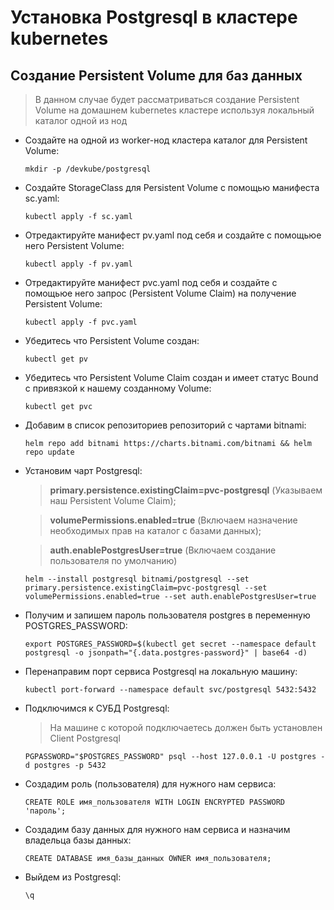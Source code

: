 Установка Postgresql в кластере kubernetes
=========

Создание Persistent Volume для баз данных
--------------
> В данном случае будет рассматриваться создание Persistent Volume на домашнем kubernetes кластере используя локальный каталог одной из нод

- Создайте на одной из worker-нод кластера каталог для Persistent Volume:

  ```
  mkdir -p /devkube/postgresql
  ```
- Создайте StorageClass для Persistent Volume с помощью манифеста sc.yaml:

  ```
  kubectl apply -f sc.yaml
  ```
- Отредактируйте манифест pv.yaml под себя и создайте с помощьюе него Persistent Volume: 

  ```
  kubectl apply -f pv.yaml
  ```
- Отредактируйте манифест pvc.yaml под себя и создайте с помощьюе него запрос (Persistent Volume Claim) на получение Persistent Volume:

  ```
  kubectl apply -f pvc.yaml
  ```
- Убедитесь что Persistent Volume создан:

  ```
  kubectl get pv
  ```
- Убедитесь что Persistent Volume Claim создан и имеет статус Bound с привязкой к нашему созданному Volume:

  ```
  kubectl get pvc
  ```
- Добавим в список репозиториев репозиторий с чартами bitnami:

  ```
  helm repo add bitnami https://charts.bitnami.com/bitnami && helm repo update
  ```
- Установим чарт Postgresql:
  > **primary.persistence.existingClaim=pvc-postgresql** (Указываем наш Persistent Volume Claim);
  
  > **volumePermissions.enabled=true** (Включаем назначение необходимых прав на каталог с базами данных); 
  
  > **auth.enablePostgresUser=true** (Включаем создание пользователя по умолчанию)

  ```
  helm --install postgresql bitnami/postgresql --set primary.persistence.existingClaim=pvc-postgresql --set volumePermissions.enabled=true --set auth.enablePostgresUser=true
  ```
- Получим и запишем пароль пользователя postgres в переменную POSTGRES_PASSWORD:

  ```
  export POSTGRES_PASSWORD=$(kubectl get secret --namespace default postgresql -o jsonpath="{.data.postgres-password}" | base64 -d)
  ```
- Перенаправим порт сервиса Postgresql на локальную машину:

  ```
  kubectl port-forward --namespace default svc/postgresql 5432:5432
  ```
- Подключимся к СУБД Postgresql:
  > На машине с которой подключаетесь должен быть установлен Client Postgresql

  ```
  PGPASSWORD="$POSTGRES_PASSWORD" psql --host 127.0.0.1 -U postgres -d postgres -p 5432
  ```
- Создадим роль (пользователя) для нужного нам сервиса:

  ```
  CREATE ROLE имя_пользователя WITH LOGIN ENCRYPTED PASSWORD 'пароль';
  ```
- Создадим базу данных для нужного нам сервиса и назначим владельца базы данных:

  ```
  CREATE DATABASE имя_базы_данных OWNER имя_пользователя;
  ```
- Выйдем из Postgresql:

  ```
  \q
  ```
